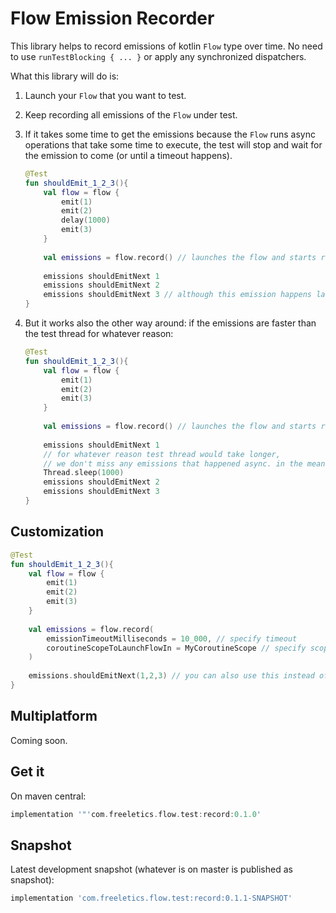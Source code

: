 # Flow Emission Recorder

This library helps to record emissions of kotlin `Flow` type over time.
No need to use `runTestBlocking { ... }` or apply any synchronized dispatchers. 

What this library will do is: 
1. Launch your `Flow` that you want to test.
2. Keep recording all emissions of the `Flow` under test.
3. If it takes some time to get the emissions because the `Flow` runs async operations that take some time to execute, the test will stop and wait for the emission to come (or until a timeout happens).

    ```kotlin
    @Test
    fun shouldEmit_1_2_3(){
        val flow = flow {
            emit(1)
            emit(2)
            delay(1000)
            emit(3)
        }
        
        val emissions = flow.record() // launches the flow and starts recording
        
        emissions shouldEmitNext 1
        emissions shouldEmitNext 2
        emissions shouldEmitNext 3 // although this emission happens later, the test execution will wait here until next emission (or fails with timeout)
    }
    ```

4. But it works also the other way around: if the emissions are faster than the test thread for whatever reason:

    ```kotlin
    @Test
    fun shouldEmit_1_2_3(){
        val flow = flow {
            emit(1)
            emit(2)
            emit(3)
        }
        
        val emissions = flow.record() // launches the flow and starts recording
        
        emissions shouldEmitNext 1
        // for whatever reason test thread would take longer, 
        // we don't miss any emissions that happened async. in the meantime. 
        Thread.sleep(1000)
        emissions shouldEmitNext 2
        emissions shouldEmitNext 3 
    }
    ```

## Customization

```kotlin
@Test
fun shouldEmit_1_2_3(){
    val flow = flow {
        emit(1)
        emit(2)
        emit(3)
    }
    
    val emissions = flow.record(
        emissionTimeoutMilliseconds = 10_000, // specify timeout
        coroutineScopeToLaunchFlowIn = MyCoroutineScope // specify scope to launch Flow in
    )
    
    emissions.shouldEmitNext(1,2,3) // you can also use this instead of infix
}
```


## Multiplatform
Coming soon.

## Get it

On maven central:

```gradle
implementation '"'com.freeletics.flow.test:record:0.1.0'
```

## Snapshot
Latest development snapshot (whatever is on master is published as snapshot):

```gradle
implementation 'com.freeletics.flow.test:record:0.1.1-SNAPSHOT'
```
